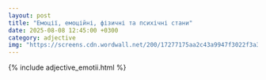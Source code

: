 ```yaml
---
layout: post
title: "Емоції, емоційні, фізичні та психічні стани"
date: 2025-08-08 12:45:00 +0300
category: adjective
img: "https://screens.cdn.wordwall.net/200/17277175aa2c43a9947f3022f3a3d738_0"
---
```


{% include adjective_emotii.html %}
